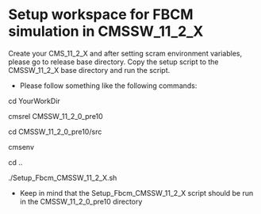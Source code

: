 # Setup workspace for FBCM simulation in CMSSW_11_2_X
Create your CMS_11_2_X and after setting scram environment variables, please go to release base directory.
Copy the setup script to the CMSSW_11_2_X base directory and run the script.

* Please follow something like the following commands:

cd YourWorkDir

cmsrel CMSSW_11_2_0_pre10

cd CMSSW_11_2_0_pre10/src

cmsenv

cd ..

./Setup_Fbcm_CMSSW_11_2_X.sh


* Keep in mind that the Setup_Fbcm_CMSSW_11_2_X script should be run in the CMSSW_11_2_0_pre10 directory
